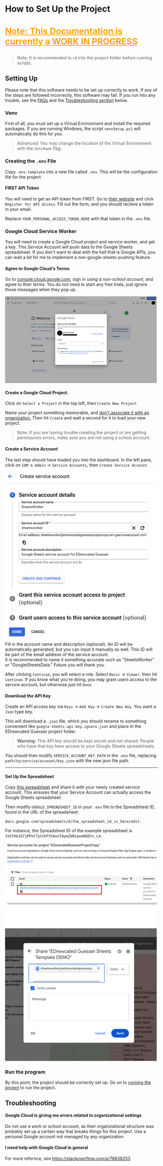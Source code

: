 # How to Set Up the Project

<!-- Copyright (C) 2024, Drew Wingfield

This document is part of EDrewcated Guesser by Drew Wingfield, found at https://github.com/DrewWing/EDrewcatedGuesser.
EDrewcated Guesser is free software: you can redistribute it and/or modify it under 
the terms of the AGNU Affero General Public License as published by the Free Software 
Foundation, either version 3 of the License, or (at your option) any later version.

EDrewcated Guesser is distributed in the hope that it will be useful, but WITHOUT ANY 
WARRANTY; without even the implied warranty of MERCHANTABILITY or FITNESS FOR A PARTICULAR 
PURPOSE. See the AGNU Affero General Public License for more details.

You should have received a copy of the AGNU Affero General Public License along with 
EDrewcated Guesser. If not, see <https://www.gnu.org/licenses/>.

See the documentation in the README.md file. -->

# <p style="color:orange"><u>**Note: This Documentation is currently a WORK IN PROGRESS**</u></p>

> Note: It is recommended to `cd` into the project folder before running scripts.

## Setting Up
Please note that this software needs to be set up correctly to work. If any of the steps are followed incorrectly, this software may fail. If you run into any trouble, see the [FAQs](FAQs.md) and the [Troubleshooting section](#Troubleshooting) below.

### Venv
First of all, you must set up a Virtual Environment and install the required packages. If you are running Windows, the script `venvSetup.ps1` will automatically do this for you.

> *Advanced*: You may change the location of the Virtual Environment with the `VenvName` flag.


### Creating the `.env` File
Copy `.env.template` into a new file called `.env`. This will be the configuration file for the project.


#### FIRST API Token
You will need to get an API token from FIRST.
Go to [their website](https://ftc-events.firstinspires.org/services/API) and click `Register for API Access`. Fill out the form, and you should recieve a token in your email.

Replace `YOUR_PERSONAL_ACCESS_TOKEN_HERE` with that token in the `.env` file.


### Google Cloud Service Worker
You will need to create a Google Cloud project and service worker, and get a key.
This Service Account will push data to the Google Sheets spreadsheet. If you don't want to deal with the hell that is Google APIs, you can wait a bit for me to implement a non-google-sheets-pushing feature.


#### Agree to Google Cloud's Terms
Go to [console.cloud.google.com](https://console.cloud.google.com), sign in *using a non-school account*, and agree to their terms. You do *not* need to start any free trials, just ignore those messages when they pop up.

<img style="width:500px" src="images/GoogleCloudWelcome.png" />



#### Create a Google Cloud Project.
Click on `Select a Project` in the top left, then `Create New Project`.

<!-- <img style="width:300px" src="images/GoogleCloudSelectAProject2.png"> -->


Name your project something memorable, and <u>don't associate it with an organization.</u> Then hit `Create` and wait a second for it to load your new project.

> Note: If you are having trouble creating the project or are getting permissions errors, make sure you are not using a school account.

<!-- <img style="width:500px" src="images/GoogleCloudNewProject.png" /> -->


#### Create a Service Account
The last step should have loaded you into the dashboard. In the left pane, click on `IAM & Admin` -> `Service Accounts`, then `Create Service Account`.

<img src="images/GoogleCloudCreateServiceAccount.png">
Fill in the account name and description (optional). An ID will be automatically generated, but you can input it manually as well. This ID will be part of the email address of the service account. <br>
It is recommended to name it something accurate such as "SheetsWorker" or "GoogleSheetsData." Future you will thank you.

After clicking `Continue`, you will select a role. Select `Basic` -> `Viewer`, then hit `Continue`.
If you know what you're doing, you may grant users access to the service account, but otherwise just hit `Done`.




#### Download the API Key
Create an API access key via `Keys` -> `Add Key` -> `Create New Key`. You want a `Json` type key.

This will download a `.json` file, which you should rename to something convenient like `google-sheets-api-key.ignore.json` and place in the EDrewcated Guesser project folder.
> **Warning:** This API key should be kept secret and not shared.
> People who have that key have access to your Google Sheets spreadsheets. 

You should then modify `SERVICE_ACCOUNT_KEY_PATH` in the `.env` file, replacing  `path/to/service/account/key.json` with the new json file path.

---

#### Set Up the Spreadsheet
Copy [this spreadsheet](https://docs.google.com/spreadsheets/d/1VZYXmJQ7jPPnCTyCnhFSYAuuTAymZbRimxe0GQYx_L4/edit?usp=sharing) and share it with your newly created service account. This ensures that your Service Account can actually access the Google Sheets spreadsheet.

Then modify `GOOGLE_SPREADSHEET_ID` in your `.env` file to the Spreadsheet ID, found in the URL of the spreadsheet: 
```
docs.google.com/spreadsheets/d/the_spreadsheet_id_is_here/edit. 
```
For instance, the Spreadsheet ID of the example spreadsheet is `1VZYXmJQ7jPPnCTyCnhFSYAuuTAymZbRimxe0GQYx_L4`.
<br>

<img style="width:500px" src="images/GoogleCloudServiceAccountEmail.png">
<img style="width:500px" src="images/GoogleSheetsShareWithServiceAccount.png">




### Run the program
By this point, the project should be correctly set up. Go on to [running the project](RunningTheProject.md) to run the project.


## Troubleshooting

#### Google Cloud is giving me errors related to organizational settings
Do not use a work or school account, as their organizational structure was probably set up a certain way that breaks things for this project. Use a personal Google account not managed by any organization.

#### I need help with Google Cloud in general
For more refernce, see https://stackoverflow.com/a/76838253.
